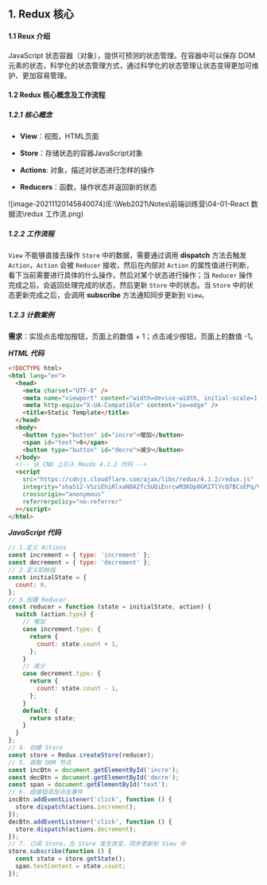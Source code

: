 ## 1. Redux 核心

#### 1.1 Reux 介绍

JavaScript 状态容器（对象），提供可预测的状态管理。在容器中可以保存 DOM 元素的状态，科学化的状态管理方式，通过科学化的状态管理让状态变得更加可维护、更加容易管理。

#### 1.2 Redux 核心概念及工作流程

##### 1.2.1 核心概念

- **View**：视图，HTML⻚⾯ 

- **Store**：存储状态的容器JavaScript对象 

- **Actions**: 对象，描述对状态进⾏怎样的操作 

- **Reducers**：函数，操作状态并返回新的状态

![image-20211120145840074](E:\Web2021\Notes\前端训练营\04-01-React 数据流\redux 工作流.png)

##### 1.2.2 工作流程

`View` 不能够直接去操作 `Store` 中的数据，需要通过调用 **dispatch** 方法去触发 `Action`，`Action` 会被 `Reducer` 接收，然后在内部对 `Action` 的属性值进行判断，看下当前需要进行具体的什么操作，然后对某个状态进行操作；当 `Reducer` 操作完成之后，会返回处理完成的状态，然后更新 `Store` 中的状态。当 `Store` 中的状态更新完成之后，会调用 **subscribe** 方法通知同步更新到 `View`。

 ##### 1.2.3 计数案例

**需求**：实现点击增加按钮，页面上的数值 + 1；点击减少按钮，页面上的数值 -1。

***HTML 代码***

```html
<!DOCTYPE html>
<html lang="en">
  <head>
    <meta charset="UTF-8" />
    <meta name="viewport" content="width=device-width, initial-scale=1.0" />
    <meta http-equiv="X-UA-Compatible" content="ie=edge" />
    <title>Static Template</title>
  </head>
  <body>
    <button type="button" id="incre">增加</button>
    <span id="text">0</span>
    <button type="button" id="decre">减少</button>
  </body>
  <!-- 从 CND 上引入 Reudx 4.1.2 代码 -->
  <script
    src="https://cdnjs.cloudflare.com/ajax/libs/redux/4.1.2/redux.js"
    integrity="sha512-VSziEhiRlxaN8AZfc5UQiEnrcwM3KOp0GRITlYcQ7BCsEPq/VQMApwoZoh8zL69oo/Of+uVt/nygZbJAMst6jA=="
    crossorigin="anonymous"
    referrerpolicy="no-referrer"
  ></script>
</html>
```

***JavaScript 代码***

```javascript
// 1.定义 Actions
const increment = { type: 'increment' };
const decrement = { type: 'decrement' };
// 2.定义初始值
const initialState = {
  count: 0,
};
// 3.创建 Reducer
const reducer = function (state = initialState, action) {
  switch (action.type) {
    // 增加
    case increment.type: {
      return {
        count: state.count + 1,
      };
    }
    // 减少
    case decrement.type: {
      return {
        count: state.count - 1,
      };
    }
    default: {
      return state;
    }
  }
};
// 4. 创建 Store
const store = Redux.createStore(reducer);
// 5. 获取 DOM 节点
const incBtn = document.getElementById('incre');
const decBtn = document.getElementById('decre');
const span = document.getElementById('text');
// 6. 给按钮添加点击事件
incBtn.addEventListener('click', function () {
  store.dispatch(actions.increment);
});
decBtn.addEventListener('click', function () {
  store.dispatch(actions.decrement);
});
// 7. 订阅 Store，当 Store 发生改变，同步更新到 View 中
store.subscribe(function () {
  const state = store.getState();
  span.textContent = state.count;
});
```



